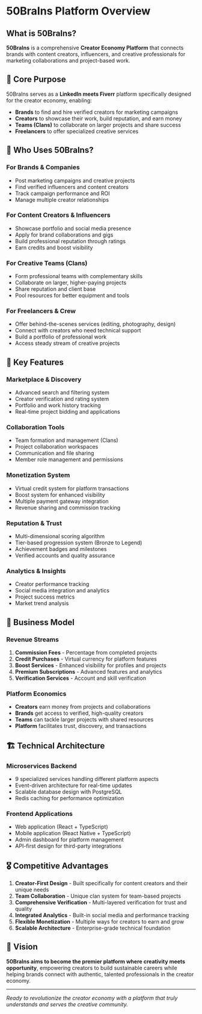 # 50BraIns Platform Overview

## What is 50BraIns?

**50BraIns** is a comprehensive **Creator Economy Platform** that connects brands with content creators, influencers, and creative professionals for marketing collaborations and project-based work.

## 🎯 Core Purpose

50BraIns serves as a **LinkedIn meets Fiverr** platform specifically designed for the creator economy, enabling:

- **Brands** to find and hire verified creators for marketing campaigns
- **Creators** to showcase their work, build reputation, and earn money
- **Teams (Clans)** to collaborate on larger projects and share success
- **Freelancers** to offer specialized creative services

## 👥 Who Uses 50BraIns?

### **For Brands & Companies**
- Post marketing campaigns and creative projects
- Find verified influencers and content creators
- Track campaign performance and ROI
- Manage multiple creator relationships

### **For Content Creators & Influencers**
- Showcase portfolio and social media presence
- Apply for brand collaborations and gigs
- Build professional reputation through ratings
- Earn credits and boost visibility

### **For Creative Teams (Clans)**
- Form professional teams with complementary skills
- Collaborate on larger, higher-paying projects
- Share reputation and client base
- Pool resources for better equipment and tools

### **For Freelancers & Crew**
- Offer behind-the-scenes services (editing, photography, design)
- Connect with creators who need technical support
- Build a portfolio of professional work
- Access steady stream of creative projects

## 🚀 Key Features

### **Marketplace & Discovery**
- Advanced search and filtering system
- Creator verification and rating system
- Portfolio and work history tracking
- Real-time project bidding and applications

### **Collaboration Tools**
- Team formation and management (Clans)
- Project collaboration workspaces
- Communication and file sharing
- Member role management and permissions

### **Monetization System**
- Virtual credit system for platform transactions
- Boost system for enhanced visibility
- Multiple payment gateway integration
- Revenue sharing and commission tracking

### **Reputation & Trust**
- Multi-dimensional scoring algorithm
- Tier-based progression system (Bronze to Legend)
- Achievement badges and milestones
- Verified accounts and quality assurance

### **Analytics & Insights**
- Creator performance tracking
- Social media integration and analytics
- Project success metrics
- Market trend analysis

## 💼 Business Model

### **Revenue Streams**
1. **Commission Fees** - Percentage from completed projects
2. **Credit Purchases** - Virtual currency for platform features
3. **Boost Services** - Enhanced visibility for profiles and projects
4. **Premium Subscriptions** - Advanced features and analytics
5. **Verification Services** - Account and skill verification

### **Platform Economics**
- **Creators** earn money from projects and collaborations
- **Brands** get access to verified, high-quality creators
- **Teams** can tackle larger projects with shared resources
- **Platform** facilitates trust, discovery, and transactions

## 🏗️ Technical Architecture

### **Microservices Backend**
- 9 specialized services handling different platform aspects
- Event-driven architecture for real-time updates
- Scalable database design with PostgreSQL
- Redis caching for performance optimization

### **Frontend Applications**
- Web application (React + TypeScript)
- Mobile application (React Native + TypeScript)
- Admin dashboard for platform management
- API-first design for third-party integrations

## 🎖️ Competitive Advantages

1. **Creator-First Design** - Built specifically for content creators and their unique needs
2. **Team Collaboration** - Unique clan system for team-based projects
3. **Comprehensive Verification** - Multi-layered verification for trust and quality
4. **Integrated Analytics** - Built-in social media and performance tracking
5. **Flexible Monetization** - Multiple ways for creators to earn and grow
6. **Scalable Architecture** - Enterprise-grade technical foundation

## 🌟 Vision

**50BraIns aims to become the premier platform where creativity meets opportunity**, empowering creators to build sustainable careers while helping brands connect with authentic, talented professionals in the creator economy.

---

*Ready to revolutionize the creator economy with a platform that truly understands and serves the creative community.*